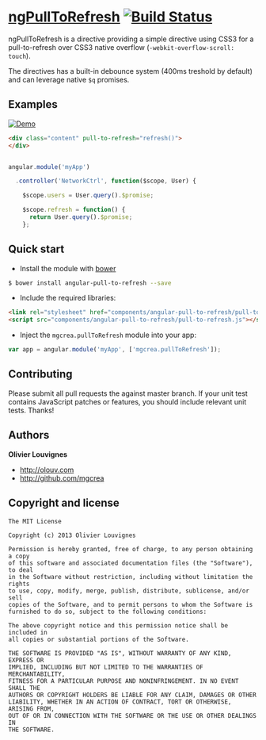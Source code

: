 # [ngPullToRefresh](http://mgcrea.github.com/angular-pull-to-refresh) [![Build Status](https://secure.travis-ci.org/mgcrea/angular-pull-to-refresh.png?branch=master)](http://travis-ci.org/#!/mgcrea/angular-pull-to-refresh)

ngPullToRefresh is a directive providing a simple directive using CSS3 for a pull-to-refresh over CSS3 native overflow (`-webkit-overflow-scroll: touch`).

The directives has a built-in debounce system (400ms treshold by default) and can leverage native `$q` promises.

## Examples

[![Demo](http://mgcrea.github.io/angular-pull-to-refresh/demo.gif)](http://mgcrea.github.com/angular-pull-to-refresh)


``` html
<div class="content" pull-to-refresh="refresh()">
</div>
```

``` javascript

angular.module('myApp')

  .controller('NetworkCtrl', function($scope, User) {

    $scope.users = User.query().$promise;

    $scope.refresh = function() {
      return User.query().$promise;
    };

```


## Quick start

+ Install the module with [bower](http://bower.io/)

``` bash
$ bower install angular-pull-to-refresh --save
```

+ Include the required libraries:

>
``` html
<link rel="stylesheet" href="components/angular-pull-to-refresh/pull-to-refresh.css">
<script src="components/angular-pull-to-refresh/pull-to-refresh.js"></script>
```

+ Inject the `mgcrea.pullToRefresh` module into your app:

>
``` javascript
var app = angular.module('myApp', ['mgcrea.pullToRefresh']);
```



## Contributing

Please submit all pull requests the against master branch. If your unit test contains JavaScript patches or features, you should include relevant unit tests. Thanks!



## Authors

**Olivier Louvignes**

+ http://olouv.com
+ http://github.com/mgcrea



## Copyright and license

	The MIT License

	Copyright (c) 2013 Olivier Louvignes

	Permission is hereby granted, free of charge, to any person obtaining a copy
	of this software and associated documentation files (the "Software"), to deal
	in the Software without restriction, including without limitation the rights
	to use, copy, modify, merge, publish, distribute, sublicense, and/or sell
	copies of the Software, and to permit persons to whom the Software is
	furnished to do so, subject to the following conditions:

	The above copyright notice and this permission notice shall be included in
	all copies or substantial portions of the Software.

	THE SOFTWARE IS PROVIDED "AS IS", WITHOUT WARRANTY OF ANY KIND, EXPRESS OR
	IMPLIED, INCLUDING BUT NOT LIMITED TO THE WARRANTIES OF MERCHANTABILITY,
	FITNESS FOR A PARTICULAR PURPOSE AND NONINFRINGEMENT. IN NO EVENT SHALL THE
	AUTHORS OR COPYRIGHT HOLDERS BE LIABLE FOR ANY CLAIM, DAMAGES OR OTHER
	LIABILITY, WHETHER IN AN ACTION OF CONTRACT, TORT OR OTHERWISE, ARISING FROM,
	OUT OF OR IN CONNECTION WITH THE SOFTWARE OR THE USE OR OTHER DEALINGS IN
	THE SOFTWARE.
